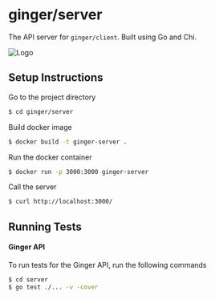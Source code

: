 # ginger/server
The API server for `ginger/client`. Built using Go and Chi.

![Logo](https://i.imgur.com/JNGzVKY.png)

## Setup Instructions

Go to the project directory

```bash
$ cd ginger/server
```

Build docker image

```bash
$ docker build -t ginger-server .
```

Run the docker container

```bash
$ docker run -p 3000:3000 ginger-server
```

Call the server

```bash
$ curl http://localhost:3000/
```

## Running Tests

#### Ginger API
To run tests for the Ginger API, run the following commands

```bash
$ cd server
$ go test ./... -v -cover
```


